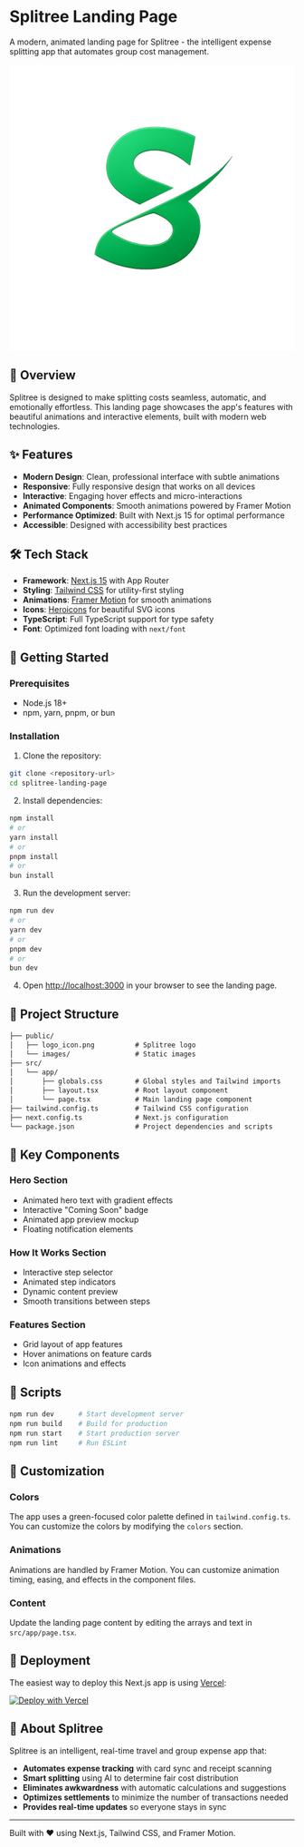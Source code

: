 # Splitree Landing Page

A modern, animated landing page for Splitree - the intelligent expense splitting app that automates group cost management.

![Splitree Landing Page](public/logo_icon.png)

## 🚀 Overview

Splitree is designed to make splitting costs seamless, automatic, and emotionally effortless. This landing page showcases the app's features with beautiful animations and interactive elements, built with modern web technologies.

## ✨ Features

- **Modern Design**: Clean, professional interface with subtle animations
- **Responsive**: Fully responsive design that works on all devices
- **Interactive**: Engaging hover effects and micro-interactions
- **Animated Components**: Smooth animations powered by Framer Motion
- **Performance Optimized**: Built with Next.js 15 for optimal performance
- **Accessible**: Designed with accessibility best practices

## 🛠️ Tech Stack

- **Framework**: [Next.js 15](https://nextjs.org) with App Router
- **Styling**: [Tailwind CSS](https://tailwindcss.com) for utility-first styling
- **Animations**: [Framer Motion](https://www.framer.com/motion/) for smooth animations
- **Icons**: [Heroicons](https://heroicons.com) for beautiful SVG icons
- **TypeScript**: Full TypeScript support for type safety
- **Font**: Optimized font loading with `next/font`

## 🚦 Getting Started

### Prerequisites

- Node.js 18+ 
- npm, yarn, pnpm, or bun

### Installation

1. Clone the repository:
```bash
git clone <repository-url>
cd splitree-landing-page
```

2. Install dependencies:
```bash
npm install
# or
yarn install
# or
pnpm install
# or
bun install
```

3. Run the development server:
```bash
npm run dev
# or
yarn dev
# or
pnpm dev
# or
bun dev
```

4. Open [http://localhost:3000](http://localhost:3000) in your browser to see the landing page.

## 📁 Project Structure

```
├── public/
│   ├── logo_icon.png          # Splitree logo
│   └── images/                # Static images
├── src/
│   └── app/
│       ├── globals.css        # Global styles and Tailwind imports
│       ├── layout.tsx         # Root layout component
│       └── page.tsx           # Main landing page component
├── tailwind.config.ts         # Tailwind CSS configuration
├── next.config.ts             # Next.js configuration
└── package.json               # Project dependencies and scripts
```

## 🎨 Key Components

### Hero Section
- Animated hero text with gradient effects
- Interactive "Coming Soon" badge
- Animated app preview mockup
- Floating notification elements

### How It Works Section
- Interactive step selector
- Animated step indicators
- Dynamic content preview
- Smooth transitions between steps

### Features Section
- Grid layout of app features
- Hover animations on feature cards
- Icon animations and effects

## 📝 Scripts

```bash
npm run dev      # Start development server
npm run build    # Build for production
npm run start    # Start production server
npm run lint     # Run ESLint
```

## 🎯 Customization

### Colors
The app uses a green-focused color palette defined in `tailwind.config.ts`. You can customize the colors by modifying the `colors` section.

### Animations
Animations are handled by Framer Motion. You can customize animation timing, easing, and effects in the component files.

### Content
Update the landing page content by editing the arrays and text in `src/app/page.tsx`.

## 🚀 Deployment

The easiest way to deploy this Next.js app is using [Vercel](https://vercel.com):

[![Deploy with Vercel](https://vercel.com/button)](https://vercel.com/new/clone?repository-url=https://github.com/your-username/splitree-landing-page)

## 📱 About Splitree

Splitree is an intelligent, real-time travel and group expense app that:

- **Automates expense tracking** with card sync and receipt scanning
- **Smart splitting** using AI to determine fair cost distribution
- **Eliminates awkwardness** with automatic calculations and suggestions
- **Optimizes settlements** to minimize the number of transactions needed
- **Provides real-time updates** so everyone stays in sync

---

Built with ❤️ using Next.js, Tailwind CSS, and Framer Motion.
